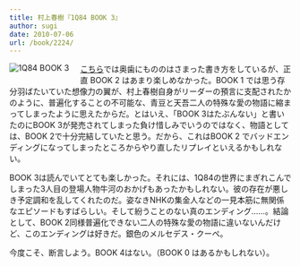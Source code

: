 ```yaml
---
title: 村上春樹『1Q84 BOOK 3』
author: sugi
date: 2010-07-06
url: /book/2224/
---
```

<a href="http://www.amazon.co.jp/exec/obidos/ASIN/4103534257/chezsugi-22/ref=nosim/" name="amazletlink" target="_blank"><img src="http://i0.wp.com/ecx.images-amazon.com/images/I/41ffQULRlxL._SL160_.jpg?w=660" alt="1Q84 BOOK 3" class="alignleft" style="float: left; margin: 0 20px 20px 0;" data-recalc-dims="1" /></a>

[こちら][1]では奥歯にもののはさまった書き方をしているが、正直 BOOK 2 はあまり楽しめなかった。BOOK 1 では思う存分羽ばたいていた想像力の翼が、村上春樹自身がリーダーの預言に支配されたかのように、普遍化することの不可能な、青豆と天吾二人の特殊な愛の物語に縮まってしまったように思えたからだ。とはいえ、「BOOK 3はたぶんない」と書いたのにBOOK 3が発売されてしまった負け惜しみでいうのではなく、物語としては、BOOK 2で十分完結していたと思う。だから、これはBOOK 2 でバッドエンディングになってしまったところからやり直したリプレイといえるかもしれない。

BOOK 3は読んでいてとても楽しかった。それには、1Q84の世界にまぎれこんでしまった3人目の登場人物牛河のおかげもあったかもしれない。彼の存在が悪しき予定調和を乱してくれたのだ。姿なきNHKの集金人などの一見本筋に無関係なエピソードもすばらしい。そして紛うことのない真のエンディング......。結論として、BOOK 2同様普遍化できない二人の特殊な愛の物語に違いないんだけど、このエンディングは好きだ。銀色のメルセデス・クーペ。

今度こそ、断言しよう。BOOK 4はない。（BOOK 0 はあるかもしれない）。


 [1]: http://asharpminor.com/book/20090615.html
